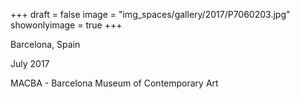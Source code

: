+++
draft = false
image = "img_spaces/gallery/2017/P7060203.jpg"
showonlyimage = true
+++

Barcelona, Spain

July 2017
<!--more-->
MACBA - Barcelona Museum of Contemporary Art
